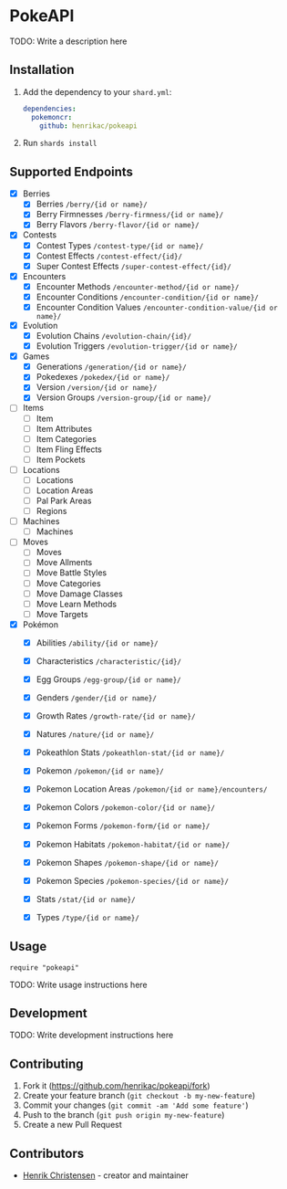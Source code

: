 # PokeAPI

TODO: Write a description here

## Installation

1. Add the dependency to your `shard.yml`:

   ```yaml
   dependencies:
     pokemoncr:
       github: henrikac/pokeapi
   ```

2. Run `shards install`

## Supported Endpoints

* [X] Berries
  * [X] Berries `/berry/{id or name}/`
  * [X] Berry Firmnesses `/berry-firmness/{id or name}/`
  * [X] Berry Flavors `/berry-flavor/{id or name}/`
* [X] Contests
  * [X] Contest Types `/contest-type/{id or name}/`
  * [X] Contest Effects `/contest-effect/{id}/`
  * [X] Super Contest Effects `/super-contest-effect/{id}/`
* [X] Encounters
  * [X] Encounter Methods `/encounter-method/{id or name}/`
  * [X] Encounter Conditions `/encounter-condition/{id or name}/`
  * [X] Encounter Condition Values `/encounter-condition-value/{id or name}/`
* [X] Evolution
  * [X] Evolution Chains `/evolution-chain/{id}/`
  * [X] Evolution Triggers `/evolution-trigger/{id or name}/`
* [X] Games
  * [X] Generations `/generation/{id or name}/`
  * [X] Pokedexes `/pokedex/{id or name}/`
  * [X] Version `/version/{id or name}/`
  * [X] Version Groups `/version-group/{id or name}/`
* [ ] Items
  * [ ] Item
  * [ ] Item Attributes
  * [ ] Item Categories
  * [ ] Item Fling Effects
  * [ ] Item Pockets
* [ ] Locations
  * [ ] Locations
  * [ ] Location Areas
  * [ ] Pal Park Areas
  * [ ] Regions
* [ ] Machines
  * [ ] Machines
* [ ] Moves
  * [ ] Moves
  * [ ] Move Allments
  * [ ] Move Battle Styles
  * [ ] Move Categories
  * [ ] Move Damage Classes
  * [ ] Move Learn Methods
  * [ ] Move Targets
* [X] Pokémon
  * [X] Abilities `/ability/{id or name}/`
  * [X] Characteristics `/characteristic/{id}/`
  * [X] Egg Groups `/egg-group/{id or name}/`
  * [X] Genders `/gender/{id or name}/`
  * [X] Growth Rates `/growth-rate/{id or name}/`
  * [X] Natures `/nature/{id or name}/`
  * [X] Pokeathlon Stats `/pokeathlon-stat/{id or name}/`
  * [X] Pokemon `/pokemon/{id or name}/`
  * [X] Pokemon Location Areas `/pokemon/{id or name}/encounters/`
  * [X] Pokemon Colors `/pokemon-color/{id or name}/`
  * [X] Pokemon Forms `/pokemon-form/{id or name}/`
  * [X] Pokemon Habitats `/pokemon-habitat/{id or name}/`
  * [X] Pokemon Shapes `/pokemon-shape/{id or name}/`
  * [X] Pokemon Species `/pokemon-species/{id or name}/`
  * [X] Stats `/stat/{id or name}/`
  * [X] Types `/type/{id or name}/`


## Usage

```crystal
require "pokeapi"
```

TODO: Write usage instructions here

## Development

TODO: Write development instructions here

## Contributing

1. Fork it (<https://github.com/henrikac/pokeapi/fork>)
2. Create your feature branch (`git checkout -b my-new-feature`)
3. Commit your changes (`git commit -am 'Add some feature'`)
4. Push to the branch (`git push origin my-new-feature`)
5. Create a new Pull Request

## Contributors

- [Henrik Christensen](https://github.com/henrikac) - creator and maintainer
